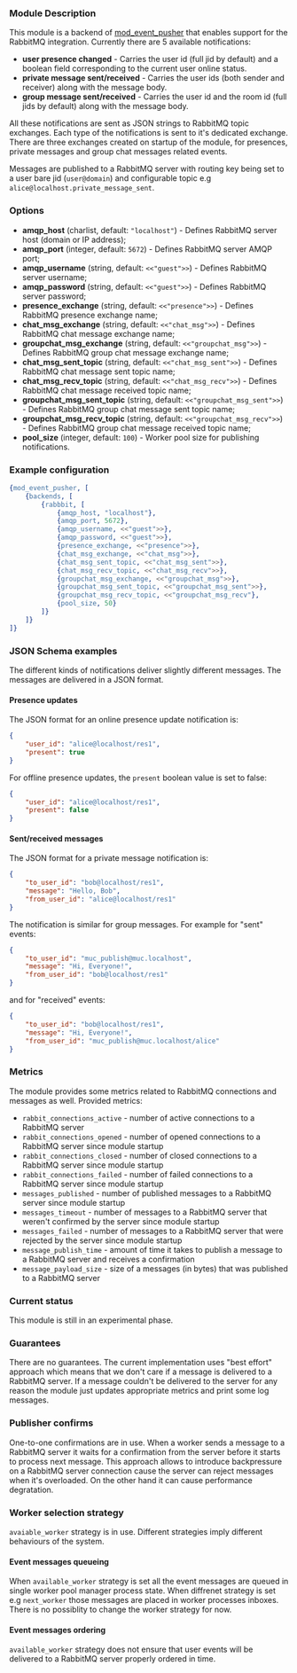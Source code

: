 ### Module Description

This module is a backend of [mod_event_pusher] that enables support for the
RabbitMQ integration. Currently there are 5 available notifications:

* **user presence changed** - Carries the user id (full jid by default) and
a boolean field corresponding to the current user online status.
* **private message sent/received** - Carries the user ids (both sender and
receiver) along with the message body.
* **group message sent/received** - Carries the user id and the room id
(full jids by default) along with the message body.

All these notifications are sent as JSON strings to RabbitMQ topic exchanges.
Each type of the notifications is sent to it's dedicated exchange. There are
three exchanges created on startup of the module, for presences, private
messages and group chat messages related events.

Messages are published to a RabbitMQ server with routing key being set to a user
bare jid (`user@domain`) and configurable topic e.g `alice@localhost.private_message_sent`.

### Options

* **amqp_host** (charlist, default: `"localhost"`) - Defines RabbitMQ server host (domain or IP address);
* **amqp_port** (integer, default: `5672`) - Defines RabbitMQ server AMQP port;
* **amqp_username** (string, default: `<<"guest">>`) - Defines RabbitMQ server username;
* **amqp_password** (string, default: `<<"guest">>`) - Defines RabbitMQ server password;
* **presence_exchange** (string, default: `<<"presence">>`) - Defines RabbitMQ presence exchange name;
* **chat_msg_exchange** (string, default: `<<"chat_msg">>`) - Defines RabbitMQ chat message exchange name;
* **groupchat_msg_exchange** (string, default: `<<"groupchat_msg">>`) - Defines RabbitMQ group chat message exchange name;
* **chat_msg_sent_topic** (string, default: `<<"chat_msg_sent">>`) - Defines RabbitMQ chat message sent topic name;
* **chat_msg_recv_topic** (string, default: `<<"chat_msg_recv">>`) - Defines RabbitMQ chat message received topic name;
* **groupchat_msg_sent_topic** (string, default: `<<"groupchat_msg_sent">>`) - Defines RabbitMQ group chat message sent topic name;
* **groupchat_msg_recv_topic** (string, default: `<<"groupchat_msg_recv">>`) - Defines RabbitMQ group chat message received topic name;
* **pool_size** (integer, default: `100`) - Worker pool size for publishing notifications.

### Example configuration

```Erlang
{mod_event_pusher, [
    {backends, [
        {rabbbit, [
            {amqp_host, "localhost"},
            {amqp_port, 5672},
            {amqp_username, <<"guest">>},
            {amqp_password, <<"guest">>},
            {presence_exchange, <<"presence">>},
            {chat_msg_exchange, <<"chat_msg">>},
            {chat_msg_sent_topic, <<"chat_msg_sent">>},
            {chat_msg_recv_topic, <<"chat_msg_recv">>},
            {groupchat_msg_exchange, <<"groupchat_msg">>},
            {groupchat_msg_sent_topic, <<"groupchat_msg_sent">>},
            {groupchat_msg_recv_topic, <<"groupchat_msg_recv"},
            {pool_size, 50}
        ]}
    ]}
]}
```

### JSON Schema examples
The different kinds of notifications deliver slightly different messages.
The messages are delivered in a JSON format.
#### Presence updates

The JSON format for an online presence update notification is:
```JSON
{
    "user_id": "alice@localhost/res1",
    "present": true
}
```

For offline presence updates, the `present` boolean value is set to false:

```JSON
{
    "user_id": "alice@localhost/res1",
    "present": false
}
```
#### Sent/received messages
The JSON format for a private message notification is:
```JSON
{
    "to_user_id": "bob@localhost/res1",
    "message": "Hello, Bob",
    "from_user_id": "alice@localhost/res1"
}
```
The notification is similar for group messages. For example for "sent" events:
```JSON
{
    "to_user_id": "muc_publish@muc.localhost",
    "message": "Hi, Everyone!",
    "from_user_id": "bob@localhost/res1"
}
```
and for "received" events:

```JSON
{
    "to_user_id": "bob@localhost/res1",
    "message": "Hi, Everyone!",
    "from_user_id": "muc_publish@muc.localhost/alice"
}
```

### Metrics

The module provides some metrics related to RabbitMQ connections and messages
as well. Provided metrics:

  * `rabbit_connections_active` - number of active connections to a RabbitMQ
  server
  * `rabbit_connections_opened` - number of opened connections to a RabbitMQ
  server since module startup
  * `rabbit_connections_closed` - number of closed connections to a RabbitMQ
  server since module startup
  * `rabbit_connections_failed` - number of failed connections to a RabbitMQ
  server since module startup
  * `messages_published` - number of published messages to a RabbitMQ server
  since module startup
  * `messages_timeout` - number of messages to a RabbitMQ server that weren't
  confirmed by the server since module startup
  * `messages_failed` - number of messages to a RabbitMQ server that were
  rejected by the server since module startup
  * `message_publish_time` - amount of time it takes to publish a message to
  a RabbitMQ server and receives a confirmation
  * `message_payload_size` - size of a messages (in bytes) that was published to
  a RabbitMQ server

### Current status

This module is still in an experimental phase.

### Guarantees

There are no guarantees. The current implementation uses "best effort" approach
which means that we don't care if a message is delivered to a RabbitMQ server.
If a message couldn't be delivered to the server for any reason the module
just updates appropriate metrics and print some log messages.

### Publisher confirms

One-to-one confirmations are in use. When a worker sends a message to a RabbitMQ
server it waits for a confirmation from the server before it starts to process
next message. This approach allows to introduce backpressure on a RabbitMQ server
connection cause the server can reject messages when it's overloaded. On the
other hand it can cause performance degratation.

### Worker selection strategy

`avaiable_worker` strategy is in use. Different strategies imply different
behaviours of the system.

#### Event messages queueing

When `available_worker` strategy is set all the event messages are queued in
single worker pool manager process state. When diffrenet strategy is set e.g
`next_worker` those messages are placed in worker processes inboxes. There is no
possiblity to change the worker strategy for now.

#### Event messages ordering

`available_worker` strategy does not ensure that user events will be delivered to
a RabbitMQ server properly ordered in time.

[mod_event_pusher]: ./mod_event_pusher.md
